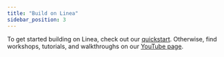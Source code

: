 ```yaml
---
title: "Build on Linea"
sidebar_position: 3
---
```


To get started building on Linea, check out our [quickstart](./quickstart/index.md). Otherwise, find workshops, tutorials, and walkthroughs on our [YouTube page](https://www.youtube.com/channel/UCVOIfxxbSHfCbX6-qHsowqQ).

